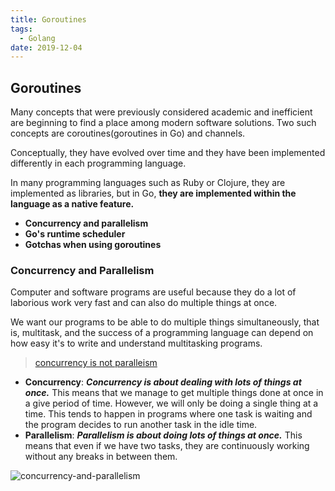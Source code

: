 ```yaml
---
title: Goroutines
tags:
  - Golang
date: 2019-12-04
---
```


## Goroutines

Many concepts that were previously considered academic and inefficient are beginning to find a place among modern software solutions. Two such concepts are coroutines(goroutines in Go) and channels.

Conceptually, they have evolved over time and they have been implemented differently in each programming language.

In many programming languages such as Ruby or Clojure, they are implemented as libraries, but in Go, **they are implemented within the language as a native feature.**

- **Concurrency and parallelism**
- **Go's runtime scheduler**
- **Gotchas when using goroutines**

### Concurrency and Parallelism

Computer and software programs are useful because they do a lot of laborious work very fast and can also do multiple things at once.

We want our programs to be able to do multiple things simultaneously, that is, multitask, and the success of a programming language can depend on how easy it's to write and understand multitasking programs.

> [concurrency is not paralleism](https://blog.golang.org/concurrency-is-not-parallelism)

- **Concurrency**: ***Concurrency is about dealing with lots of things at once.*** This means that we manage to get multiple things done at once in a give period of time. However, we will only be doing a single thing at a time. This tends to happen in programs where one task is waiting and the program decides to run another task in the idle time. 
- **Parallelism**: ***Parallelism is about doing lots of things at once.*** This means that even if we have two tasks, they are continuously working without any breaks in between them.

![concurrency-and-parallelism](https://sherlockblaze.com/resources/img/daily/2019-12-04/concurrency-and-parallelism.png)